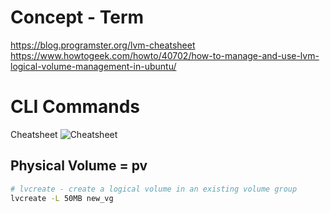 # Concept - Term

https://blog.programster.org/lvm-cheatsheet
https://www.howtogeek.com/howto/40702/how-to-manage-and-use-lvm-logical-volume-management-in-ubuntu/

# CLI Commands
Cheatsheet
![Cheatsheet](https://www.howtogeek.com/wp-content/uploads/2011/01/xlvm-cheatsheet-235x300.png.pagespeed.gp+jp+jw+pj+ws+js+rj+rp+rw+ri+cp+md.ic.c_J-8Z7dpG.png)

## Physical Volume = pv



```sh
# lvcreate - create a logical volume in an existing volume group
lvcreate -L 50MB new_vg



```

